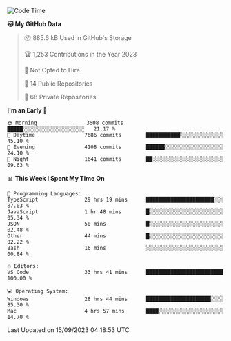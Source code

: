 <!--START_SECTION:waka-->
![Code Time](http://img.shields.io/badge/Code%20Time-4%2C601%20hrs%201%20min-blue)

**🐱 My GitHub Data** 

> 📦 885.6 kB Used in GitHub's Storage 
 > 
> 🏆 1,253 Contributions in the Year 2023
 > 
> 🚫 Not Opted to Hire
 > 
> 📜 14 Public Repositories 
 > 
> 🔑 68 Private Repositories 
 > 
**I'm an Early 🐤** 

```text
🌞 Morning                3608 commits        █████░░░░░░░░░░░░░░░░░░░░   21.17 % 
🌆 Daytime                7686 commits        ███████████░░░░░░░░░░░░░░   45.10 % 
🌃 Evening                4108 commits        ██████░░░░░░░░░░░░░░░░░░░   24.10 % 
🌙 Night                  1641 commits        ██░░░░░░░░░░░░░░░░░░░░░░░   09.63 % 
```


📊 **This Week I Spent My Time On** 

```text
💬 Programming Languages: 
TypeScript               29 hrs 19 mins      ██████████████████████░░░   87.03 % 
JavaScript               1 hr 48 mins        █░░░░░░░░░░░░░░░░░░░░░░░░   05.34 % 
JSON                     50 mins             █░░░░░░░░░░░░░░░░░░░░░░░░   02.48 % 
Other                    44 mins             █░░░░░░░░░░░░░░░░░░░░░░░░   02.22 % 
Bash                     16 mins             ░░░░░░░░░░░░░░░░░░░░░░░░░   00.84 % 

🔥 Editors: 
VS Code                  33 hrs 41 mins      █████████████████████████   100.00 % 

💻 Operating System: 
Windows                  28 hrs 44 mins      █████████████████████░░░░   85.30 % 
Mac                      4 hrs 57 mins       ████░░░░░░░░░░░░░░░░░░░░░   14.70 % 
```


 Last Updated on 15/09/2023 04:18:53 UTC
<!--END_SECTION:waka-->

